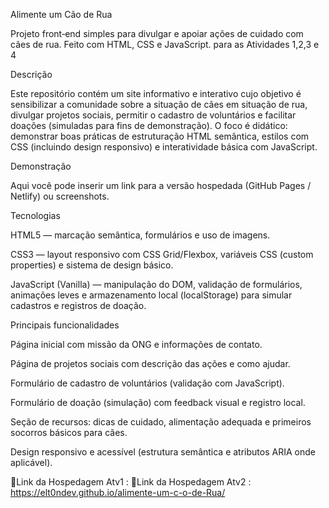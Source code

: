 Alimente um Cão de Rua 

Projeto front‑end simples para divulgar e apoiar ações de cuidado com cães de rua. Feito com HTML, CSS e JavaScript. para as Atividades 1,2,3 e 4 

Descrição

Este repositório contém um site informativo e interativo cujo objetivo é sensibilizar a comunidade sobre a situação de cães em situação de rua, divulgar projetos sociais, permitir o cadastro de voluntários e facilitar doações (simuladas para fins de demonstração). O foco é didático: demonstrar boas práticas de estruturação HTML semântica, estilos com CSS (incluindo design responsivo) e interatividade básica com JavaScript.

Demonstração

Aqui você pode inserir um link para a versão hospedada (GitHub Pages / Netlify) ou screenshots.

Tecnologias

HTML5 — marcação semântica, formulários e uso de imagens.

CSS3 — layout responsivo com CSS Grid/Flexbox, variáveis CSS (custom properties) e sistema de design básico.

JavaScript (Vanilla) — manipulação do DOM, validação de formulários, animações leves e armazenamento local (localStorage) para simular cadastros e registros de doação.

Principais funcionalidades

Página inicial com missão da ONG e informações de contato.

Página de projetos sociais com descrição das ações e como ajudar.

Formulário de cadastro de voluntários (validação com JavaScript).

Formulário de doação (simulação) com feedback visual e registro local.

Seção de recursos: dicas de cuidado, alimentação adequada e primeiros socorros básicos para cães.

Design responsivo e acessível (estrutura semântica e atributos ARIA onde aplicável).

🔗Link da Hospedagem Atv1 :
🔗Link da Hospedagem Atv2 :  https://elt0ndev.github.io/alimente-um-c-o-de-Rua/
